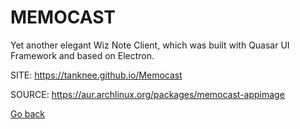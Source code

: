 # MEMOCAST

 Yet another elegant Wiz Note Client, which was built with Quasar 
 UI Framework and based on Electron.

 SITE: https://tanknee.github.io/Memocast

 SOURCE: https://aur.archlinux.org/packages/memocast-appimage

 [Go back](https://portable-linux-apps.github.io/apps.html)
